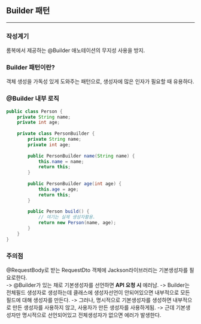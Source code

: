 ## Builder 패턴

---

### 작성계기

롬복에서 제공하는 @Builder 애노테이션의 무지성 사용을 방지. 

### Builder 패턴이란?
객체 생성을 가독성 있게 도와주는 패턴으로, 생성자에 많은 인자가 필요할 때 유용하다.

### @Builder 내부 로직
```java
public class Person {
    private String name;
    private int age;
    
    private class PersonBuilder {
        private String name;
        private int age;
        
        public PersonBuilder name(String name) {
            this.name = name;
            return this;
        }
        
        public PersonBuilder age(int age) {
            this.age = age;
            return this;
        }
        
        public Person build() {
            // 여기는 실제 생성자활용.
            return new Person(name, age);
        }
    }
}
```
### 주의점
@RequestBody로 받는 RequestDto 객체에 Jackson라이브러리는 기본생성자를 필요로한다.   
-> @Builder가 있는 채로 기본생성자를 선언하면 **API 요청 시** 에러남.
-> Builder는 전체필드 생성자로 생성하는데 클래스에 생성자선언이 안되어있으면 내부적으로 모든필드에 대해 생성자를 만든다. 
-> 그러나, 명시적으로 기본생성자를 생성하면 내부적으로 만든 생성자를 사용하지 않고, 사용자가 만든 생성자를 사용하게됨.
-> 근데 기본생성자만 명시적으로 선언되어있고 전체생성자가 없으면 에러가 발생한다.

